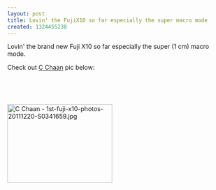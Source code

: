 ```yaml
---
layout: post
title: Lovin' the FujiX10 so far especially the super macro mode
created: 1324455238
---
```

<p>Lovin' the brand new Fuji X10 so far especially the super (1 cm) macro mode.</p><p>Check out <a href="http://www.flickr.com/photos/roland/6547654955/in/photostream">C Chaan</a> pic below:</p><p>&nbsp;</p><p>&nbsp;</p><p><a title="C Chaan - 1st-fuji-x10-photos-20111220-S0341659.jpg by roland, on Flickr" href="http://www.flickr.com/photos/roland/6547654955/"><img src="http://farm8.staticflickr.com/7152/6547654955_85348b461f_m.jpg" alt="C Chaan - 1st-fuji-x10-photos-20111220-S0341659.jpg" width="240" height="180" /></a></p>
